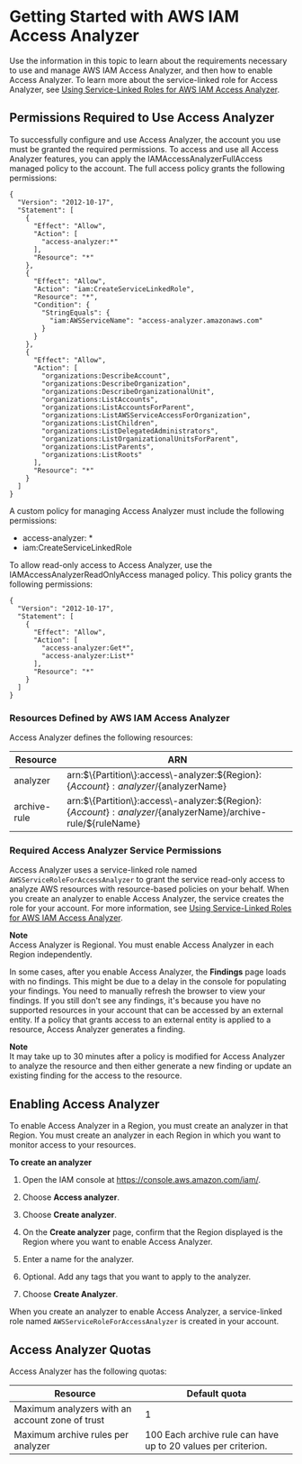 # Getting Started with AWS IAM Access Analyzer<a name="access-analyzer-getting-started"></a>

Use the information in this topic to learn about the requirements necessary to use and manage AWS IAM Access Analyzer, and then how to enable Access Analyzer\. To learn more about the service\-linked role for Access Analyzer, see [Using Service\-Linked Roles for AWS IAM Access Analyzer](access-analyzer-using-service-linked-roles.md)\.

## Permissions Required to Use Access Analyzer<a name="access-analyzer-permissions"></a>

To successfully configure and use Access Analyzer, the account you use must be granted the required permissions\. To access and use all Access Analyzer features, you can apply the IAMAccessAnalyzerFullAccess managed policy to the account\. The full access policy grants the following permissions:

```
{
  "Version": "2012-10-17",
  "Statement": [
    {
      "Effect": "Allow",
      "Action": [
        "access-analyzer:*"
      ],
      "Resource": "*"
    },
    {
      "Effect": "Allow",
      "Action": "iam:CreateServiceLinkedRole",
      "Resource": "*",
      "Condition": {
        "StringEquals": {
          "iam:AWSServiceName": "access-analyzer.amazonaws.com"
        }
      }
    },
    {
      "Effect": "Allow",
      "Action": [
        "organizations:DescribeAccount",
        "organizations:DescribeOrganization",
        "organizations:DescribeOrganizationalUnit",
        "organizations:ListAccounts",
        "organizations:ListAccountsForParent",
        "organizations:ListAWSServiceAccessForOrganization",
        "organizations:ListChildren",
        "organizations:ListDelegatedAdministrators",
        "organizations:ListOrganizationalUnitsForParent",
        "organizations:ListParents",
        "organizations:ListRoots"
      ],
      "Resource": "*"
    }
  ]
}
```

A custom policy for managing Access Analyzer must include the following permissions:
+ access\-analyzer: \*
+ iam:CreateServiceLinkedRole

To allow read\-only access to Access Analyzer, use the IAMAccessAnalyzerReadOnlyAccess managed policy\. This policy grants the following permissions:

```
{
  "Version": "2012-10-17",
  "Statement": [
    {
      "Effect": "Allow",
      "Action": [
        "access-analyzer:Get*",
        "access-analyzer:List*"
      ],
      "Resource": "*"
    }
  ]
}
```

### Resources Defined by AWS IAM Access Analyzer<a name="permission-resources"></a>

Access Analyzer defines the following resources:


| **Resource** | **ARN** | 
| --- | --- | 
| analyzer | arn:$\{Partition\}:access\-analyzer:$\{Region\}:$\{Account\}:analyzer/$\{analyzerName\} | 
| archive\-rule | arn:$\{Partition\}:access\-analyzer:$\{Region\}:$\{Account\}:analyzer/$\{analyzerName\}/archive\-rule/$\{ruleName\} | 

### Required Access Analyzer Service Permissions<a name="access-analyzer-permissions-service"></a>

Access Analyzer uses a service\-linked role named `AWSServiceRoleForAccessAnalyzer` to grant the service read\-only access to analyze AWS resources with resource\-based policies on your behalf\. When you create an analyzer to enable Access Analyzer, the service creates the role for your account\. For more information, see [Using Service\-Linked Roles for AWS IAM Access Analyzer](access-analyzer-using-service-linked-roles.md)\.

**Note**  
Access Analyzer is Regional\. You must enable Access Analyzer in each Region independently\.

In some cases, after you enable Access Analyzer, the **Findings** page loads with no findings\. This might be due to a delay in the console for populating your findings\. You need to manually refresh the browser to view your findings\. If you still don't see any findings, it's because you have no supported resources in your account that can be accessed by an external entity\. If a policy that grants access to an external entity is applied to a resource, Access Analyzer generates a finding\.

**Note**  
It may take up to 30 minutes after a policy is modified for Access Analyzer to analyze the resource and then either generate a new finding or update an existing finding for the access to the resource\.

## Enabling Access Analyzer<a name="access-analyzer-enabling"></a>

To enable Access Analyzer in a Region, you must create an analyzer in that Region\. You must create an analyzer in each Region in which you want to monitor access to your resources\.

**To create an analyzer**

1. Open the IAM console at [https://console\.aws\.amazon\.com/iam/](https://console.aws.amazon.com/iam/)\.

1. Choose **Access analyzer**\. 

1. Choose **Create analyzer**\.

1. On the **Create analyzer** page, confirm that the Region displayed is the Region where you want to enable Access Analyzer\.

1. Enter a name for the analyzer\.

1. Optional\. Add any tags that you want to apply to the analyzer\.

1. Choose **Create Analyzer**\.

When you create an analyzer to enable Access Analyzer, a service\-linked role named `AWSServiceRoleForAccessAnalyzer` is created in your account\.

## Access Analyzer Quotas<a name="access-analyzer-quotas"></a>

Access Analyzer has the following quotas:


| Resource | Default quota | 
| --- | --- | 
|  Maximum analyzers with an account zone of trust  |  1  | 
|  Maximum archive rules per analyzer  |  100 Each archive rule can have up to 20 values per criterion\.  | 
